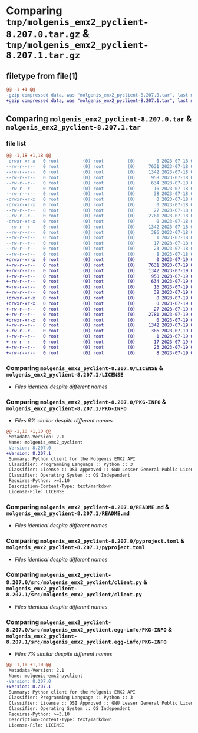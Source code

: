 # Comparing `tmp/molgenis_emx2_pyclient-8.207.0.tar.gz` & `tmp/molgenis_emx2_pyclient-8.207.1.tar.gz`

## filetype from file(1)

```diff
@@ -1 +1 @@
-gzip compressed data, was "molgenis_emx2_pyclient-8.207.0.tar", last modified: Tue Jul 18 05:20:03 2023, max compression
+gzip compressed data, was "molgenis_emx2_pyclient-8.207.1.tar", last modified: Wed Jul 19 07:03:37 2023, max compression
```

## Comparing `molgenis_emx2_pyclient-8.207.0.tar` & `molgenis_emx2_pyclient-8.207.1.tar`

### file list

```diff
@@ -1,18 +1,18 @@
-drwxr-xr-x   0 root         (0) root         (0)        0 2023-07-18 05:20:03.912136 molgenis_emx2_pyclient-8.207.0/
--rw-r--r--   0 root         (0) root         (0)     7631 2023-07-18 05:10:37.000000 molgenis_emx2_pyclient-8.207.0/LICENSE
--rw-r--r--   0 root         (0) root         (0)     1342 2023-07-18 05:20:03.912136 molgenis_emx2_pyclient-8.207.0/PKG-INFO
--rw-r--r--   0 root         (0) root         (0)      958 2023-07-18 05:10:37.000000 molgenis_emx2_pyclient-8.207.0/README.md
--rw-r--r--   0 root         (0) root         (0)      634 2023-07-18 05:10:37.000000 molgenis_emx2_pyclient-8.207.0/pyproject.toml
--rw-r--r--   0 root         (0) root         (0)       16 2023-07-18 05:10:37.000000 molgenis_emx2_pyclient-8.207.0/requirements.txt
--rw-r--r--   0 root         (0) root         (0)       38 2023-07-18 05:20:03.912136 molgenis_emx2_pyclient-8.207.0/setup.cfg
-drwxr-xr-x   0 root         (0) root         (0)        0 2023-07-18 05:20:03.908136 molgenis_emx2_pyclient-8.207.0/src/
-drwxr-xr-x   0 root         (0) root         (0)        0 2023-07-18 05:20:03.912136 molgenis_emx2_pyclient-8.207.0/src/molgenis_emx2_pyclient/
--rw-r--r--   0 root         (0) root         (0)       27 2023-07-18 05:10:37.000000 molgenis_emx2_pyclient-8.207.0/src/molgenis_emx2_pyclient/__init__.py
--rw-r--r--   0 root         (0) root         (0)     2781 2023-07-18 05:10:37.000000 molgenis_emx2_pyclient-8.207.0/src/molgenis_emx2_pyclient/client.py
-drwxr-xr-x   0 root         (0) root         (0)        0 2023-07-18 05:20:03.912136 molgenis_emx2_pyclient-8.207.0/src/molgenis_emx2_pyclient.egg-info/
--rw-r--r--   0 root         (0) root         (0)     1342 2023-07-18 05:20:03.000000 molgenis_emx2_pyclient-8.207.0/src/molgenis_emx2_pyclient.egg-info/PKG-INFO
--rw-r--r--   0 root         (0) root         (0)      386 2023-07-18 05:20:03.000000 molgenis_emx2_pyclient-8.207.0/src/molgenis_emx2_pyclient.egg-info/SOURCES.txt
--rw-r--r--   0 root         (0) root         (0)        1 2023-07-18 05:20:03.000000 molgenis_emx2_pyclient-8.207.0/src/molgenis_emx2_pyclient.egg-info/dependency_links.txt
--rw-r--r--   0 root         (0) root         (0)       17 2023-07-18 05:20:03.000000 molgenis_emx2_pyclient-8.207.0/src/molgenis_emx2_pyclient.egg-info/requires.txt
--rw-r--r--   0 root         (0) root         (0)       23 2023-07-18 05:20:03.000000 molgenis_emx2_pyclient-8.207.0/src/molgenis_emx2_pyclient.egg-info/top_level.txt
--rw-r--r--   0 root         (0) root         (0)        8 2023-07-18 05:16:05.000000 molgenis_emx2_pyclient-8.207.0/version.txt
+drwxr-xr-x   0 root         (0) root         (0)        0 2023-07-19 07:03:37.315318 molgenis_emx2_pyclient-8.207.1/
+-rw-r--r--   0 root         (0) root         (0)     7631 2023-07-19 06:53:53.000000 molgenis_emx2_pyclient-8.207.1/LICENSE
+-rw-r--r--   0 root         (0) root         (0)     1342 2023-07-19 07:03:37.315318 molgenis_emx2_pyclient-8.207.1/PKG-INFO
+-rw-r--r--   0 root         (0) root         (0)      958 2023-07-19 06:53:53.000000 molgenis_emx2_pyclient-8.207.1/README.md
+-rw-r--r--   0 root         (0) root         (0)      634 2023-07-19 06:53:53.000000 molgenis_emx2_pyclient-8.207.1/pyproject.toml
+-rw-r--r--   0 root         (0) root         (0)       16 2023-07-19 06:53:53.000000 molgenis_emx2_pyclient-8.207.1/requirements.txt
+-rw-r--r--   0 root         (0) root         (0)       38 2023-07-19 07:03:37.319318 molgenis_emx2_pyclient-8.207.1/setup.cfg
+drwxr-xr-x   0 root         (0) root         (0)        0 2023-07-19 07:03:37.315318 molgenis_emx2_pyclient-8.207.1/src/
+drwxr-xr-x   0 root         (0) root         (0)        0 2023-07-19 07:03:37.315318 molgenis_emx2_pyclient-8.207.1/src/molgenis_emx2_pyclient/
+-rw-r--r--   0 root         (0) root         (0)       27 2023-07-19 06:53:53.000000 molgenis_emx2_pyclient-8.207.1/src/molgenis_emx2_pyclient/__init__.py
+-rw-r--r--   0 root         (0) root         (0)     2781 2023-07-19 06:53:53.000000 molgenis_emx2_pyclient-8.207.1/src/molgenis_emx2_pyclient/client.py
+drwxr-xr-x   0 root         (0) root         (0)        0 2023-07-19 07:03:37.315318 molgenis_emx2_pyclient-8.207.1/src/molgenis_emx2_pyclient.egg-info/
+-rw-r--r--   0 root         (0) root         (0)     1342 2023-07-19 07:03:37.000000 molgenis_emx2_pyclient-8.207.1/src/molgenis_emx2_pyclient.egg-info/PKG-INFO
+-rw-r--r--   0 root         (0) root         (0)      386 2023-07-19 07:03:37.000000 molgenis_emx2_pyclient-8.207.1/src/molgenis_emx2_pyclient.egg-info/SOURCES.txt
+-rw-r--r--   0 root         (0) root         (0)        1 2023-07-19 07:03:37.000000 molgenis_emx2_pyclient-8.207.1/src/molgenis_emx2_pyclient.egg-info/dependency_links.txt
+-rw-r--r--   0 root         (0) root         (0)       17 2023-07-19 07:03:37.000000 molgenis_emx2_pyclient-8.207.1/src/molgenis_emx2_pyclient.egg-info/requires.txt
+-rw-r--r--   0 root         (0) root         (0)       23 2023-07-19 07:03:37.000000 molgenis_emx2_pyclient-8.207.1/src/molgenis_emx2_pyclient.egg-info/top_level.txt
+-rw-r--r--   0 root         (0) root         (0)        8 2023-07-19 06:59:25.000000 molgenis_emx2_pyclient-8.207.1/version.txt
```

### Comparing `molgenis_emx2_pyclient-8.207.0/LICENSE` & `molgenis_emx2_pyclient-8.207.1/LICENSE`

 * *Files identical despite different names*

### Comparing `molgenis_emx2_pyclient-8.207.0/PKG-INFO` & `molgenis_emx2_pyclient-8.207.1/PKG-INFO`

 * *Files 6% similar despite different names*

```diff
@@ -1,10 +1,10 @@
 Metadata-Version: 2.1
 Name: molgenis_emx2_pyclient
-Version: 8.207.0
+Version: 8.207.1
 Summary: Python client for the Molgenis EMX2 API
 Classifier: Programming Language :: Python :: 3
 Classifier: License :: OSI Approved :: GNU Lesser General Public License v3 (LGPLv3)
 Classifier: Operating System :: OS Independent
 Requires-Python: >=3.10
 Description-Content-Type: text/markdown
 License-File: LICENSE
```

### Comparing `molgenis_emx2_pyclient-8.207.0/README.md` & `molgenis_emx2_pyclient-8.207.1/README.md`

 * *Files identical despite different names*

### Comparing `molgenis_emx2_pyclient-8.207.0/pyproject.toml` & `molgenis_emx2_pyclient-8.207.1/pyproject.toml`

 * *Files identical despite different names*

### Comparing `molgenis_emx2_pyclient-8.207.0/src/molgenis_emx2_pyclient/client.py` & `molgenis_emx2_pyclient-8.207.1/src/molgenis_emx2_pyclient/client.py`

 * *Files identical despite different names*

### Comparing `molgenis_emx2_pyclient-8.207.0/src/molgenis_emx2_pyclient.egg-info/PKG-INFO` & `molgenis_emx2_pyclient-8.207.1/src/molgenis_emx2_pyclient.egg-info/PKG-INFO`

 * *Files 7% similar despite different names*

```diff
@@ -1,10 +1,10 @@
 Metadata-Version: 2.1
 Name: molgenis-emx2-pyclient
-Version: 8.207.0
+Version: 8.207.1
 Summary: Python client for the Molgenis EMX2 API
 Classifier: Programming Language :: Python :: 3
 Classifier: License :: OSI Approved :: GNU Lesser General Public License v3 (LGPLv3)
 Classifier: Operating System :: OS Independent
 Requires-Python: >=3.10
 Description-Content-Type: text/markdown
 License-File: LICENSE
```

